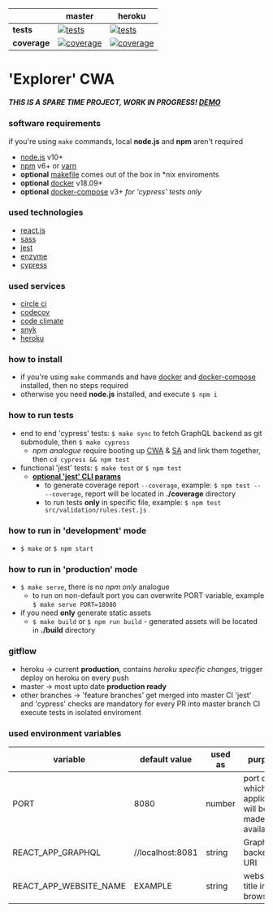 [ci.tests-master-badge]: https://circleci.com/gh/eugene-matvejev/react-explorer/tree/master.svg?style=svg
[ci.tests-master]: https://circleci.com/gh/eugene-matvejev/react-explorer/tree/master
[ci.coverage-master-badge]: https://codecov.io/gh/eugene-matvejev/react-explorer/branch/master/graph/badge.svg
[ci.coverage-master]: https://codecov.io/gh/eugene-matvejev/react-explorer/branch/master

[ci.tests-heroku-badge]: https://circleci.com/gh/eugene-matvejev/react-explorer/tree/heroku.svg?style=svg
[ci.tests-heroku]: https://circleci.com/gh/eugene-matvejev/react-explorer/tree/heroku
[ci.coverage-heroku-badge]: https://codecov.io/gh/eugene-matvejev/react-explorer/branch/heroku/graph/badge.svg
[ci.coverage-heroku]: https://codecov.io/gh/eugene-matvejev/react-explorer/branch/heroku

|               | master                                                        | heroku
|---            |---                                                            | ---
| __tests__     | [![tests][ci.tests-master-badge]][ci.tests-master]            | [![tests][ci.tests-heroku-badge]][ci.tests-heroku]
| __coverage__  | [![coverage][ci.coverage-master-badge]][ci.coverage-master]   | [![coverage][ci.coverage-heroku-badge]][ci.coverage-heroku]

# 'Explorer' CWA

##### THIS IS A SPARE TIME PROJECT, WORK IN PROGRESS! [DEMO](https://cwa-explorer.herokuapp.com)

### software requirements

if you're using `make` commands, local **node.js** and **npm** aren't required
* [node.js](https://nodejs.org/) v10+
* [npm](https://www.npmjs.com/) v6+ or [yarn](https://yarnpkg.com/)
* __optional__ [makefile](https://en.wikipedia.org/wiki/Makefile) comes out of the box in *nix enviroments
* __optional__ [docker](https://www.docker.com/) v18.09+
* __optional__ [docker-compose](https://docs.docker.com/compose/) v3+ *for 'cypress' tests only*

### used technologies

* [react.js](https://reactjs.org/)
* [sass](https://sass-lang.com/)
* [jest](https://facebook.github.io/jest/)
* [enzyme](http://airbnb.io/enzyme/)
* [cypress](https://www.cypress.io/)

### used services

* [circle ci](https://circleci.com/dashboard)
* [codecov](https://codecov.io/)
* [code climate](https://codeclimate.com/)
* [snyk](https://snyk.io/)
* [heroku](https://www.heroku.com/)

### how to install

* if you're using `make` commands and have [docker](https://docs.docker.com/install/) and [docker-compose](https://docs.docker.com/compose/install/) installed, then no steps required
* otherwise you need **node.js** installed, and execute `$ npm i`

### how to run tests

* end to end 'cypress' tests: `$ make sync` to fetch GraphQL backend as git submodule, then `$ make cypress`
  * _npm analogue_ require booting up [CWA](https://github.com/eugene-matvejev/react-explorer) & [SA](https://github.com/eugene-matvejev/node-explorer/) and link them together, then `cd cypress && npm test`
* functional 'jest' tests: `$ make test` or `$ npm test`
  * __[optional 'jest' CLI params](https://facebook.github.io/jest/docs/en/cli.html)__
    * to generate coverage report `--coverage`, example: `$ npm test -- --coverage`, report will be located in __./coverage__ directory
    * to run tests __only__ in specific file, example: `$ npm test src/validation/rules.test.js`

### how to run in 'development' mode

* `$ make` or `$ npm start`

### how to run in 'production' mode

* `$ make serve`, there is no _npm only_ analogue
  * to run on non-default port you can overwrite PORT variable, example `$ make serve PORT=18080`
* if you need __only__ generate static assets
  * `$ make build` or `$ npm run build` - generated assets will be located in __./build__ directory

### gitflow

* heroku -> current __production__, contains _heroku specific changes_, trigger deploy on heroku on every push
* master -> most upto date __production ready__
* other branches -> 'feature branches' get merged into master
CI 'jest' and 'cypress' checks are mandatory for every PR into master branch
CI execute tests in isolated enviroment

### used environment variables

| variable                  | default value     | used as   | purpose
|---                        |---                |---        |---
| PORT                      | 8080              | number    | port on which application will be made available
| REACT_APP_GRAPHQL         | //localhost:8081  | string    | GraphQL backend URI
| REACT_APP_WEBSITE_NAME    | EXAMPLE           | string    | website's title in browser
